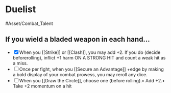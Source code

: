 # Duelist
#Asset/Combat_Talent 

## If you wield a bladed weapon in each hand...
- <input type="checkbox" checked>When you [[Strike]] or [[Clash]], you may add +2. If you do (decide beforerolling), inflict +1 harm ON A STRONG HIT and count a weak hit as a miss.
- <input type="checkbox">Once per fight, when you [[Secure an Advantage]] +edge by making a bold  display of your combat prowess, you may reroll any dice.
- <input type="checkbox">When you [[Draw the Circle]], choose one (before rolling).• Add +2.• Take +2 momentum on a hit